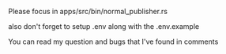 Please focus in apps/src/bin/normal_publisher.rs

also don't forget to setup .env along with the .env.example

You can read my question and bugs that I've found in comments 


